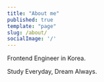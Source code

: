 ```yaml
---
title: "About me"
published: true
template: "page"
slug: /about/
socialImage: '/'
---
```


Frontend Engineer in Korea.

Study Everyday, Dream Always.